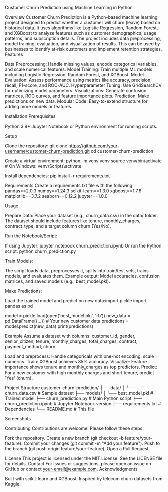 Customer Churn Prediction using Machine Learning in Python
 
Overview
Customer Churn Prediction is a Python-based machine learning project designed to predict whether a customer will churn (leave) based on historical data. It uses algorithms like Logistic Regression, Random Forest, and XGBoost to analyze features such as customer demographics, usage patterns, and subscription details. The project includes data preprocessing, model training, evaluation, and visualization of results. This can be used by businesses to identify at-risk customers and implement retention strategies.
Features

Data Preprocessing: Handle missing values, encode categorical variables, and scale numerical features.
Model Training: Train multiple ML models including Logistic Regression, Random Forest, and XGBoost.
Model Evaluation: Assess performance using metrics like accuracy, precision, recall, F1-score, and ROC-AUC.
Hyperparameter Tuning: Use GridSearchCV for optimizing model parameters.
Visualizations: Generate confusion matrices, ROC curves, and feature importance plots.
Prediction: Make predictions on new data.
Modular Code: Easy-to-extend structure for adding more models or features.

Installation
Prerequisites

Python 3.8+
Jupyter Notebook or Python environment for running scripts.

Setup

Clone the repository:
git clone https://github.com/your-username/customer-churn-prediction.git
cd customer-churn-prediction


Create a virtual environment:
python -m venv venv
source venv/bin/activate  # On Windows: venv\Scripts\activate


Install dependencies:
pip install -r requirements.txt



Requirements
Create a requirements.txt file with the following:
pandas==2.0.3
numpy==1.24.3
scikit-learn==1.3.0
xgboost==1.7.6
matplotlib==3.7.2
seaborn==0.12.2
jupyter==1.0.0

Usage

Prepare Data: Place your dataset (e.g., churn_data.csv) in the data/ folder. The dataset should include features like tenure, monthly_charges, contract_type, and a target column churn (Yes/No).

Run the Notebook/Script:

If using Jupyter: jupyter notebook churn_prediction.ipynb
Or run the Python script: python churn_prediction.py


Train Models:

The script loads data, preprocesses it, splits into train/test sets, trains models, and evaluates them.
Example output: Model accuracies, confusion matrices, and saved models (e.g., best_model.pkl).


Make Predictions:

Load the trained model and predict on new data:import pickle
import pandas as pd

model = pickle.load(open('best_model.pkl', 'rb'))
new_data = pd.DataFrame({...})  # Your new customer data
predictions = model.predict(new_data)
print(predictions)





Example
Assume a dataset with columns: customer_id, gender, senior_citizen, tenure, monthly_charges, total_charges, contract, payment_method, churn.

Load and preprocess: Handle categoricals with one-hot encoding, scale numerics.
Train: XGBoost achieves 85% accuracy.
Visualize: Feature importance shows tenure and monthly_charges as top predictors.
Predict: For a new customer with high monthly charges and short tenure, predict 'Yes' (churn).

Project Structure
customer-churn-prediction/
├── data/
│   └── churn_data.csv          # Sample dataset
├── models/
│   └── best_model.pkl          # Trained model
├── churn_prediction.py         # Main Python script
├── churn_prediction.ipynb      # Jupyter Notebook version
├── requirements.txt            # Dependencies
└── README.md                   # This file

Screenshots
  
Contributing
Contributions are welcome! Please follow these steps:

Fork the repository.
Create a new branch (git checkout -b feature/your-feature).
Commit your changes (git commit -m "Add your feature").
Push to the branch (git push origin feature/your-feature).
Open a Pull Request.

License
This project is licensed under the MIT License. See the LICENSE file for details.
Contact
For issues or suggestions, please open an issue on GitHub or contact your-email@example.com.
Acknowledgments

Built with scikit-learn and XGBoost.
Inspired by telecom churn datasets from Kaggle.
